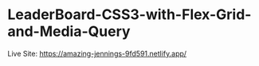# LeaderBoard-CSS3-with-Flex-Grid-and-Media-Query


Live Site: https://amazing-jennings-9fd591.netlify.app/
